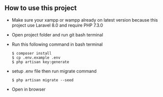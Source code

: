 ## How to use this project

- Make sure your xampp or wampp already on latest version because this project use Laravel 8.0 and require PHP 7.3.0
- Open project folder and run git bash terminal
- Run this following command in bash terminal

      $ composer install
      $ cp .env.example .env
      $ php artisan key:generate
      
- setup .env file then run migrate command

      $ php artisan migrate --seed
      
- Open in browser 
  

